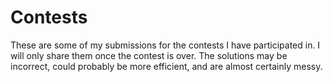 # Contests #

These are some of my submissions for the contests I have participated in.
I will only share them once the contest is over.
The solutions may be incorrect, could probably be more efficient, and are almost certainly messy.